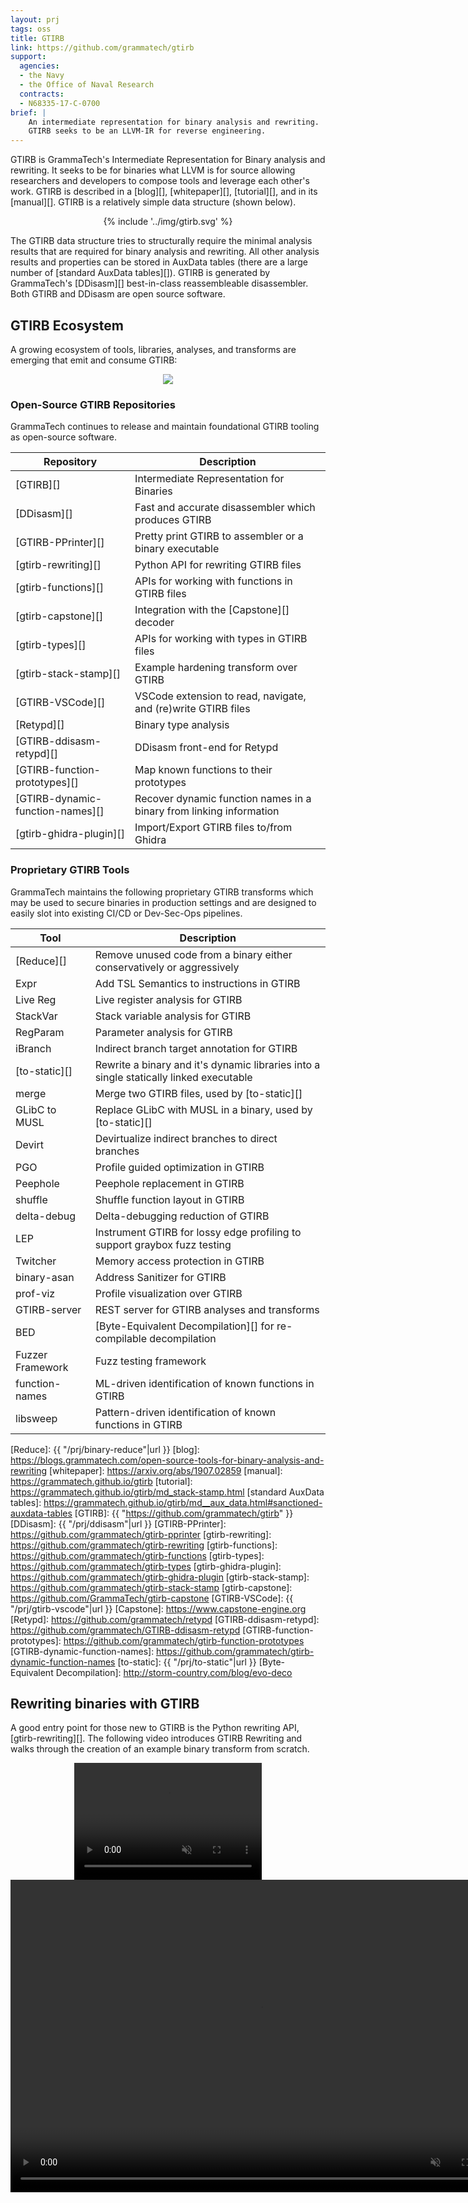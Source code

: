 ```yaml
---
layout: prj
tags: oss
title: GTIRB
link: https://github.com/grammatech/gtirb
support:
  agencies:
  - the Navy
  - the Office of Naval Research
  contracts:
  - N68335-17-C-0700
brief: |
    An intermediate representation for binary analysis and rewriting.
    GTIRB seeks to be an LLVM-IR for reverse engineering.
---
```


GTIRB is GrammaTech's Intermediate Representation for Binary analysis
and rewriting.  It seeks to be for binaries what LLVM is for source
allowing researchers and developers to compose tools and leverage each
other's work. GTIRB is described in a [blog][], [whitepaper][],
[tutorial][], and in its [manual][].  GTIRB is a relatively simple
data structure (shown below).

<center class="gt-smaller-on-small">
  <!-- <img class="w3-round" src="{{ "/img/gtirb.svg"|url }}" width="80%"> -->
  {% include '../img/gtirb.svg' %}
</center>

The GTIRB data structure tries to structurally require the minimal
analysis results that are required for binary analysis and rewriting.
All other analysis results and properties can be stored in AuxData
tables (there are a large number of [standard AuxData tables][]).
GTIRB is generated by GrammaTech's [DDisasm][] best-in-class
reassembleable disassembler.  Both GTIRB and DDisasm are open source
software.

## GTIRB Ecosystem

A growing ecosystem of tools, libraries, analyses, and transforms are
emerging that emit and consume GTIRB:

<center>
  <img src="{{ "/img/gtirb-ecosystem.svg"|url }}" class="gt-smaller-on-small">
  <!-- {% include '../img/gtirb-ecosystem.svg' %} -->
</center>

### Open-Source GTIRB Repositories
GrammaTech continues to release and maintain foundational GTIRB
tooling as open-source software.

<center>

| Repository                       | Description                                                         |
|----------------------------------|---------------------------------------------------------------------|
| [GTIRB][]                        | Intermediate Representation for Binaries                            |
| [DDisasm][]                      | Fast and accurate disassembler which produces GTIRB                 |
| [GTIRB-PPrinter][]               | Pretty print GTIRB to assembler or a binary executable              |
| [gtirb-rewriting][]              | Python API for rewriting GTIRB files                                |
| [gtirb-functions][]              | APIs for working with functions in GTIRB files                      |
| [gtirb-capstone][]               | Integration with the [Capstone][] decoder                           |
| [gtirb-types][]                  | APIs for working with types in GTIRB files                          |
| [gtirb-stack-stamp][]            | Example hardening transform over GTIRB                              |
| [GTIRB-VSCode][]                 | VSCode extension to read, navigate, and (re)write GTIRB files       |
| [Retypd][]                       | Binary type analysis                                                |
| [GTIRB-ddisasm-retypd][]         | DDisasm front-end for Retypd                                        |
| [GTIRB-function-prototypes][]    | Map known functions to their prototypes                             |
| [GTIRB-dynamic-function-names][] | Recover dynamic function names in a binary from linking information |
| [gtirb-ghidra-plugin][]          | Import/Export GTIRB files to/from Ghidra                            |

</center>

### Proprietary GTIRB Tools

GrammaTech maintains the following proprietary GTIRB transforms which
may be used to secure binaries in production settings and are designed
to easily slot into existing CI/CD or Dev-Sec-Ops pipelines.

| Tool             | Description                                                                            |
|------------------|----------------------------------------------------------------------------------------|
| [Reduce][]       | Remove unused code from a binary either conservatively or aggressively                 |
| Expr             | Add TSL Semantics to instructions in GTIRB                                             |
| Live Reg         | Live register analysis for GTIRB                                                       |
| StackVar         | Stack variable analysis for GTIRB                                                      |
| RegParam         | Parameter analysis for GTIRB                                                           |
| iBranch          | Indirect branch target annotation for GTIRB                                            |
| [to-static][]    | Rewrite a binary and it's dynamic libraries into a single statically linked executable |
| merge            | Merge two GTIRB files, used by [to-static][]                                           |
| GLibC to MUSL    | Replace GLibC with MUSL in a binary, used by [to-static][]                             |
| Devirt           | Devirtualize indirect branches to direct branches                                      |
| PGO              | Profile guided optimization in GTIRB                                                   |
| Peephole         | Peephole replacement in GTIRB                                                          |
| shuffle          | Shuffle function layout in GTIRB                                                       |
| delta-debug      | Delta-debugging reduction of GTIRB                                                     |
| LEP              | Instrument GTIRB for lossy edge profiling to support graybox fuzz testing              |
| Twitcher         | Memory access protection in GTIRB                                                      |
| binary-asan      | Address Sanitizer for GTIRB                                                            |
| prof-viz         | Profile visualization over GTIRB                                                       |
| GTIRB-server     | REST server for GTIRB analyses and transforms                                          |
| BED              | [Byte-Equivalent Decompilation][] for re-compilable decompilation                      |
| Fuzzer Framework | Fuzz testing framework                                                                 |
| function-names   | ML-driven identification of known functions in GTIRB                                   |
| libsweep         | Pattern-driven identification of known functions in GTIRB                              |

[Reduce]: {{ "/prj/binary-reduce"|url }}
[blog]: https://blogs.grammatech.com/open-source-tools-for-binary-analysis-and-rewriting
[whitepaper]: https://arxiv.org/abs/1907.02859
[manual]: https://grammatech.github.io/gtirb
[tutorial]: https://grammatech.github.io/gtirb/md_stack-stamp.html
[standard AuxData tables]: https://grammatech.github.io/gtirb/md__aux_data.html#sanctioned-auxdata-tables
[GTIRB]: {{ "https://github.com/grammatech/gtirb" }}
[DDisasm]: {{ "/prj/ddisasm"|url }}
[GTIRB-PPrinter]: https://github.com/grammatech/gtirb-pprinter
[gtirb-rewriting]: https://github.com/grammatech/gtirb-rewriting
[gtirb-functions]: https://github.com/grammatech/gtirb-functions
[gtirb-types]: https://github.com/grammatech/gtirb-types
[gtirb-ghidra-plugin]: https://github.com/grammatech/gtirb-ghidra-plugin
[gtirb-stack-stamp]: https://github.com/grammatech/gtirb-stack-stamp
[gtirb-capstone]: https://github.com/GrammaTech/gtirb-capstone
[GTIRB-VSCode]: {{ "/prj/gtirb-vscode"|url }}
[Capstone]: https://www.capstone-engine.org
[Retypd]: https://github.com/grammatech/retypd
[GTIRB-ddisasm-retypd]: https://github.com/grammatech/GTIRB-ddisasm-retypd
[GTIRB-function-prototypes]: https://github.com/grammatech/gtirb-function-prototypes
[GTIRB-dynamic-function-names]: https://github.com/grammatech/gtirb-dynamic-function-names
[to-static]: {{ "/prj/to-static"|url }}
[Byte-Equivalent Decompilation]: http://storm-country.com/blog/evo-deco

## Rewriting binaries with GTIRB

A good entry point for those new to GTIRB is the Python rewriting API,
[gtirb-rewriting][].  The following video introduces GTIRB Rewriting
and walks through the creation of an example binary transform from
scratch.

<center>
<div class="w3-hide-medium w3-hide-large">
<video width=300px height=187px playsinline controls muted>
<source src="https://static.grammatech.com/research/gtirb-rewriting.mp4#t=0.01" type="video/mp4">
</video>
</div>
<div class="w3-hide-small">
<video width=800px height=500px playsinline controls muted>
<source src="https://static.grammatech.com/research/gtirb-rewriting.mp4#t=0.01" type="video/mp4">
</video>
</div>
</center>
